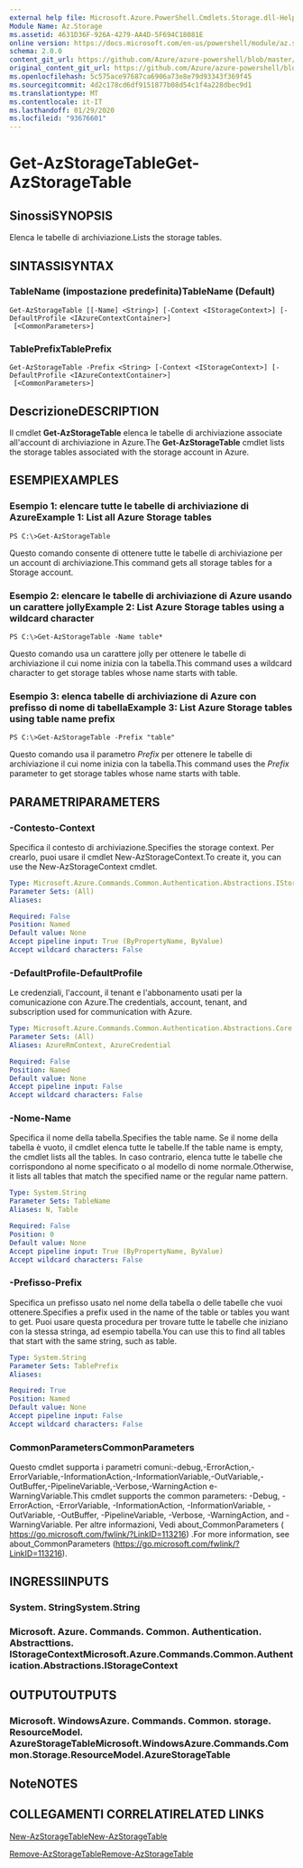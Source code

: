 ```yaml
---
external help file: Microsoft.Azure.PowerShell.Cmdlets.Storage.dll-Help.xml
Module Name: Az.Storage
ms.assetid: 4631D36F-926A-4279-AA4D-5F694C18081E
online version: https://docs.microsoft.com/en-us/powershell/module/az.storage/get-azstoragetable
schema: 2.0.0
content_git_url: https://github.com/Azure/azure-powershell/blob/master/src/Storage/Storage.Management/help/Get-AzStorageTable.md
original_content_git_url: https://github.com/Azure/azure-powershell/blob/master/src/Storage/Storage.Management/help/Get-AzStorageTable.md
ms.openlocfilehash: 5c575ace97687ca6906a73e8e79d93343f369f45
ms.sourcegitcommit: 4d2c178cd6df9151877b08d54c1f4a228dbec9d1
ms.translationtype: MT
ms.contentlocale: it-IT
ms.lasthandoff: 01/29/2020
ms.locfileid: "93676601"
---
```

# <span data-ttu-id="4b2d5-101">Get-AzStorageTable</span><span class="sxs-lookup"><span data-stu-id="4b2d5-101">Get-AzStorageTable</span></span>

## <span data-ttu-id="4b2d5-102">Sinossi</span><span class="sxs-lookup"><span data-stu-id="4b2d5-102">SYNOPSIS</span></span>
<span data-ttu-id="4b2d5-103">Elenca le tabelle di archiviazione.</span><span class="sxs-lookup"><span data-stu-id="4b2d5-103">Lists the storage tables.</span></span>

## <span data-ttu-id="4b2d5-104">SINTASSI</span><span class="sxs-lookup"><span data-stu-id="4b2d5-104">SYNTAX</span></span>

### <span data-ttu-id="4b2d5-105">TableName (impostazione predefinita)</span><span class="sxs-lookup"><span data-stu-id="4b2d5-105">TableName (Default)</span></span>
```
Get-AzStorageTable [[-Name] <String>] [-Context <IStorageContext>] [-DefaultProfile <IAzureContextContainer>]
 [<CommonParameters>]
```

### <span data-ttu-id="4b2d5-106">TablePrefix</span><span class="sxs-lookup"><span data-stu-id="4b2d5-106">TablePrefix</span></span>
```
Get-AzStorageTable -Prefix <String> [-Context <IStorageContext>] [-DefaultProfile <IAzureContextContainer>]
 [<CommonParameters>]
```

## <span data-ttu-id="4b2d5-107">Descrizione</span><span class="sxs-lookup"><span data-stu-id="4b2d5-107">DESCRIPTION</span></span>
<span data-ttu-id="4b2d5-108">Il cmdlet **Get-AzStorageTable** elenca le tabelle di archiviazione associate all'account di archiviazione in Azure.</span><span class="sxs-lookup"><span data-stu-id="4b2d5-108">The **Get-AzStorageTable** cmdlet lists the storage tables associated with the storage account in Azure.</span></span>

## <span data-ttu-id="4b2d5-109">ESEMPI</span><span class="sxs-lookup"><span data-stu-id="4b2d5-109">EXAMPLES</span></span>

### <span data-ttu-id="4b2d5-110">Esempio 1: elencare tutte le tabelle di archiviazione di Azure</span><span class="sxs-lookup"><span data-stu-id="4b2d5-110">Example 1: List all Azure Storage tables</span></span>
```
PS C:\>Get-AzStorageTable
```

<span data-ttu-id="4b2d5-111">Questo comando consente di ottenere tutte le tabelle di archiviazione per un account di archiviazione.</span><span class="sxs-lookup"><span data-stu-id="4b2d5-111">This command gets all storage tables for a Storage account.</span></span>

### <span data-ttu-id="4b2d5-112">Esempio 2: elencare le tabelle di archiviazione di Azure usando un carattere jolly</span><span class="sxs-lookup"><span data-stu-id="4b2d5-112">Example 2: List Azure Storage tables using a wildcard character</span></span>
```
PS C:\>Get-AzStorageTable -Name table*
```

<span data-ttu-id="4b2d5-113">Questo comando usa un carattere jolly per ottenere le tabelle di archiviazione il cui nome inizia con la tabella.</span><span class="sxs-lookup"><span data-stu-id="4b2d5-113">This command uses a wildcard character to get storage tables whose name starts with table.</span></span>

### <span data-ttu-id="4b2d5-114">Esempio 3: elenca tabelle di archiviazione di Azure con prefisso di nome di tabella</span><span class="sxs-lookup"><span data-stu-id="4b2d5-114">Example 3: List Azure Storage tables using table name prefix</span></span>
```
PS C:\>Get-AzStorageTable -Prefix "table"
```

<span data-ttu-id="4b2d5-115">Questo comando usa il parametro *Prefix* per ottenere le tabelle di archiviazione il cui nome inizia con la tabella.</span><span class="sxs-lookup"><span data-stu-id="4b2d5-115">This command uses the *Prefix* parameter to get storage tables whose name starts with table.</span></span>

## <span data-ttu-id="4b2d5-116">PARAMETRI</span><span class="sxs-lookup"><span data-stu-id="4b2d5-116">PARAMETERS</span></span>

### <span data-ttu-id="4b2d5-117">-Contesto</span><span class="sxs-lookup"><span data-stu-id="4b2d5-117">-Context</span></span>
<span data-ttu-id="4b2d5-118">Specifica il contesto di archiviazione.</span><span class="sxs-lookup"><span data-stu-id="4b2d5-118">Specifies the storage context.</span></span>
<span data-ttu-id="4b2d5-119">Per crearlo, puoi usare il cmdlet New-AzStorageContext.</span><span class="sxs-lookup"><span data-stu-id="4b2d5-119">To create it, you can use the New-AzStorageContext cmdlet.</span></span>

```yaml
Type: Microsoft.Azure.Commands.Common.Authentication.Abstractions.IStorageContext
Parameter Sets: (All)
Aliases:

Required: False
Position: Named
Default value: None
Accept pipeline input: True (ByPropertyName, ByValue)
Accept wildcard characters: False
```

### <span data-ttu-id="4b2d5-120">-DefaultProfile</span><span class="sxs-lookup"><span data-stu-id="4b2d5-120">-DefaultProfile</span></span>
<span data-ttu-id="4b2d5-121">Le credenziali, l'account, il tenant e l'abbonamento usati per la comunicazione con Azure.</span><span class="sxs-lookup"><span data-stu-id="4b2d5-121">The credentials, account, tenant, and subscription used for communication with Azure.</span></span>

```yaml
Type: Microsoft.Azure.Commands.Common.Authentication.Abstractions.Core.IAzureContextContainer
Parameter Sets: (All)
Aliases: AzureRmContext, AzureCredential

Required: False
Position: Named
Default value: None
Accept pipeline input: False
Accept wildcard characters: False
```

### <span data-ttu-id="4b2d5-122">-Nome</span><span class="sxs-lookup"><span data-stu-id="4b2d5-122">-Name</span></span>
<span data-ttu-id="4b2d5-123">Specifica il nome della tabella.</span><span class="sxs-lookup"><span data-stu-id="4b2d5-123">Specifies the table name.</span></span>
<span data-ttu-id="4b2d5-124">Se il nome della tabella è vuoto, il cmdlet elenca tutte le tabelle.</span><span class="sxs-lookup"><span data-stu-id="4b2d5-124">If the table name is empty, the cmdlet lists all the tables.</span></span>
<span data-ttu-id="4b2d5-125">In caso contrario, elenca tutte le tabelle che corrispondono al nome specificato o al modello di nome normale.</span><span class="sxs-lookup"><span data-stu-id="4b2d5-125">Otherwise, it lists all tables that match the specified name or the regular name pattern.</span></span>

```yaml
Type: System.String
Parameter Sets: TableName
Aliases: N, Table

Required: False
Position: 0
Default value: None
Accept pipeline input: True (ByPropertyName, ByValue)
Accept wildcard characters: False
```

### <span data-ttu-id="4b2d5-126">-Prefisso</span><span class="sxs-lookup"><span data-stu-id="4b2d5-126">-Prefix</span></span>
<span data-ttu-id="4b2d5-127">Specifica un prefisso usato nel nome della tabella o delle tabelle che vuoi ottenere.</span><span class="sxs-lookup"><span data-stu-id="4b2d5-127">Specifies a prefix used in the name of the table or tables you want to get.</span></span>
<span data-ttu-id="4b2d5-128">Puoi usare questa procedura per trovare tutte le tabelle che iniziano con la stessa stringa, ad esempio tabella.</span><span class="sxs-lookup"><span data-stu-id="4b2d5-128">You can use this to find all tables that start with the same string, such as table.</span></span>

```yaml
Type: System.String
Parameter Sets: TablePrefix
Aliases:

Required: True
Position: Named
Default value: None
Accept pipeline input: False
Accept wildcard characters: False
```

### <span data-ttu-id="4b2d5-129">CommonParameters</span><span class="sxs-lookup"><span data-stu-id="4b2d5-129">CommonParameters</span></span>
<span data-ttu-id="4b2d5-130">Questo cmdlet supporta i parametri comuni:-debug,-ErrorAction,-ErrorVariable,-InformationAction,-InformationVariable,-OutVariable,-OutBuffer,-PipelineVariable,-Verbose,-WarningAction e-WarningVariable.</span><span class="sxs-lookup"><span data-stu-id="4b2d5-130">This cmdlet supports the common parameters: -Debug, -ErrorAction, -ErrorVariable, -InformationAction, -InformationVariable, -OutVariable, -OutBuffer, -PipelineVariable, -Verbose, -WarningAction, and -WarningVariable.</span></span> <span data-ttu-id="4b2d5-131">Per altre informazioni, Vedi about_CommonParameters ( https://go.microsoft.com/fwlink/?LinkID=113216) .</span><span class="sxs-lookup"><span data-stu-id="4b2d5-131">For more information, see about_CommonParameters (https://go.microsoft.com/fwlink/?LinkID=113216).</span></span>

## <span data-ttu-id="4b2d5-132">INGRESSI</span><span class="sxs-lookup"><span data-stu-id="4b2d5-132">INPUTS</span></span>

### <span data-ttu-id="4b2d5-133">System. String</span><span class="sxs-lookup"><span data-stu-id="4b2d5-133">System.String</span></span>

### <span data-ttu-id="4b2d5-134">Microsoft. Azure. Commands. Common. Authentication. Abstracttions. IStorageContext</span><span class="sxs-lookup"><span data-stu-id="4b2d5-134">Microsoft.Azure.Commands.Common.Authentication.Abstractions.IStorageContext</span></span>

## <span data-ttu-id="4b2d5-135">OUTPUT</span><span class="sxs-lookup"><span data-stu-id="4b2d5-135">OUTPUTS</span></span>

### <span data-ttu-id="4b2d5-136">Microsoft. WindowsAzure. Commands. Common. storage. ResourceModel. AzureStorageTable</span><span class="sxs-lookup"><span data-stu-id="4b2d5-136">Microsoft.WindowsAzure.Commands.Common.Storage.ResourceModel.AzureStorageTable</span></span>

## <span data-ttu-id="4b2d5-137">Note</span><span class="sxs-lookup"><span data-stu-id="4b2d5-137">NOTES</span></span>

## <span data-ttu-id="4b2d5-138">COLLEGAMENTI CORRELATI</span><span class="sxs-lookup"><span data-stu-id="4b2d5-138">RELATED LINKS</span></span>

[<span data-ttu-id="4b2d5-139">New-AzStorageTable</span><span class="sxs-lookup"><span data-stu-id="4b2d5-139">New-AzStorageTable</span></span>](./New-AzStorageTable.md)

[<span data-ttu-id="4b2d5-140">Remove-AzStorageTable</span><span class="sxs-lookup"><span data-stu-id="4b2d5-140">Remove-AzStorageTable</span></span>](./Remove-AzStorageTable.md)


